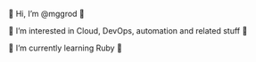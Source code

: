 👋 Hi, I’m @mggrod 👋 

👀 I’m interested in Cloud, DevOps, automation and related stuff 👀 

🔻 I’m currently learning Ruby 🔻 


<!---
mggrod/mggrod is a ✨ special ✨ repository because its `README.md` (this file) appears on your GitHub profile.
You can click the Preview link to take a look at your changes.
--->
